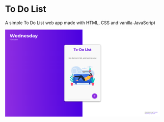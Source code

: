 # **To Do List**

A simple To Do List web app made with HTML, CSS and vanilla JavaScript 

<kbd><img src="images/preview.png"></kbd>
